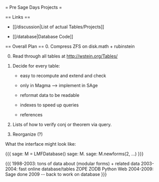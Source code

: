 = Pre Sage Days Projects =


== Links ==

 * [[/discussion|List of actual Tables/Projects]]

 * [[/database|Database Code]]


== Overall Plan ==
  0. Compress ZFS on disk.math + rubinstein

  0. Read through all tables at http://wstein.org/Tables/

  0. Decide for every table: 
      
       - easy to recompute and extend and check

       - only in Magma  --> implement in SAge

       - reformat data to be readable

       - indexes to speed up queries 
 
       - references

  0. Lists of how to verify conj or theorem via query.

  0. Reorganize (?)


What the interface might look like:

{{{
sage: M = LMFDatabase()
sage: M.<tab>
sage: M.newforms(2, ...)
}}}

{{{
1998-2003: tons of data about (modular forms) + related data
2003-2004: fast online database/tables
ZOPE ZODB Python Web
2004-2009: Sage done
2009 -- back to work on database
}}}
